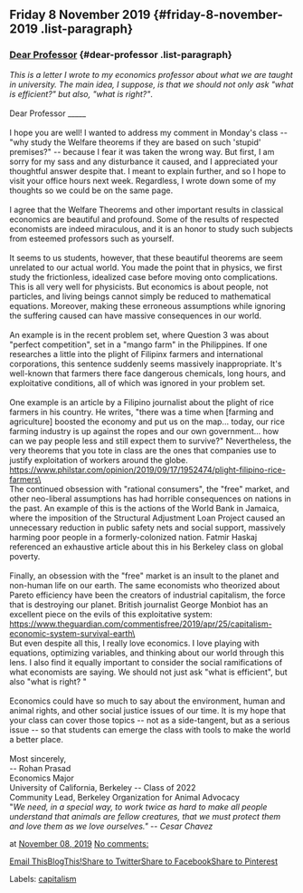 ## Friday 8 November 2019 {#friday-8-november-2019 .list-paragraph}

### [Dear Professor](https://www.rohanprasad.org/2020/05/dear-professor.html)  {#dear-professor .list-paragraph}

*This is a letter I wrote to my economics professor about what we are
taught in university. The main idea, I suppose, is that we should not
only ask "what is efficient?" but also, "what is right?"*.\
\
Dear Professor \_\_\_\_\_\
\
I hope you are well! I wanted to address my comment in Monday's class --
"why study the Welfare theorems if they are based on such 'stupid'
premises?" -- because I fear it was taken the wrong way. But first, I am
sorry for my sass and any disturbance it caused, and I appreciated your
thoughtful answer despite that. I meant to explain further, and so I
hope to visit your office hours next week. Regardless, I wrote down some
of my thoughts so we could be on the same page.\
\
I agree that the Welfare Theorems and other important results in
classical economics are beautiful and profound. Some of the results of
respected economists are indeed miraculous, and it is an honor to study
such subjects from esteemed professors such as yourself.\
\
It seems to us students, however, that these beautiful theorems are seem
unrelated to our actual world. You made the point that in physics, we
first study the frictionless, idealized case before moving onto
complications. This is all very well for physicists. But economics is
about people, not particles, and living beings cannot simply be reduced
to mathematical equations. Moreover, making these erroneous assumptions
while ignoring the suffering caused can have massive consequences in our
world.\
\
An example is in the recent problem set, where Question 3 was about
"perfect competition", set in a "mango farm" in the Philippines. If one
researches a little into the plight of Filipinx farmers and
international corporations, this sentence suddenly seems massively
inappropriate. It's well-known that farmers there face dangerous
chemicals, long hours, and exploitative conditions, all of which was
ignored in your problem set.\
\
One example is an article by a Filipino journalist about the plight of
rice farmers in his country. He writes, "there was a time when \[farming
and agriculture\] boosted the economy and put us on the map... today,
our rice farming industry is up against the ropes and our own
government... how can we pay people less and still expect them to
survive?" Nevertheless, the very theorems that you tote in class are the
ones that companies use to justify exploitation of workers around the
globe.
https://www.philstar.com/opinion/2019/09/17/1952474/plight-filipino-rice-farmers\
\
The continued obsession with "rational consumers", the "free" market,
and other neo-liberal assumptions has had horrible consequences on
nations in the past. An example of this is the actions of the World Bank
in Jamaica, where the imposition of the Structural Adjustment Loan
Project caused an unnecessary reduction in public safety nets and social
support, massively harming poor people in a formerly-colonized nation.
Fatmir Haskaj referenced an exhaustive article about this in his
Berkeley class on global poverty.\
\
Finally, an obsession with the "free" market is an insult to the planet
and non-human life on our earth. The same economists who theorized about
Pareto efficiency have been the creators of industrial capitalism, the
force that is destroying our planet. British journalist George Monbiot
has an excellent piece on the evils of this exploitative system:
https://www.theguardian.com/commentisfree/2019/apr/25/capitalism-economic-system-survival-earth\
\
But even despite all this, I really love economics. I love playing with
equations, optimizing variables, and thinking about our world through
this lens. I also find it equally important to consider the social
ramifications of what economists are saying. We should not just ask
"what is efficient", but also "what is right? "\
\
Economics could have so much to say about the environment, human and
animal rights, and other social justice issues of our time. It is my
hope that your class can cover those topics -- not as a side-tangent,
but as a serious issue -- so that students can emerge the class with
tools to make the world a better place.\
\
Most sincerely,\
-- Rohan Prasad\
Economics Major\
University of California, Berkeley -- Class of 2022\
Community Lead, Berkeley Organization for Animal Advocacy\
"*We need, in a special way, to work twice as hard to make all people
understand that animals are fellow creatures, that we must protect them
and love them as we love ourselves." -- Cesar Chavez*

at [November 08,
2019](https://www.rohanprasad.org/2020/05/dear-professor.html) [No
comments:](https://www.rohanprasad.org/2020/05/dear-professor.html#comment-form)

[Email
This](https://draft.blogger.com/share-post.g?blogID=597296393545314941&postID=7647289829146706461&target=email)[BlogThis!](https://draft.blogger.com/share-post.g?blogID=597296393545314941&postID=7647289829146706461&target=blog)[Share
to
Twitter](https://draft.blogger.com/share-post.g?blogID=597296393545314941&postID=7647289829146706461&target=twitter)[Share
to
Facebook](https://draft.blogger.com/share-post.g?blogID=597296393545314941&postID=7647289829146706461&target=facebook)[Share
to
Pinterest](https://draft.blogger.com/share-post.g?blogID=597296393545314941&postID=7647289829146706461&target=pinterest)

Labels:
[capitalism](https://www.rohanprasad.org/search/label/capitalism)

